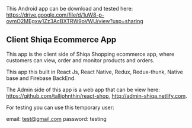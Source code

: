 This Android app can be download and tested here: https://drive.google.com/file/d/1uW8-p-ovmO2MEgxw1Zz3AcBXTRW9oVWU/view?usp=sharing

## Client Shiqa Ecommerce App
This app is the client side of Shiqa Shopping ecommerce app, where customers can view, order and monitor products and orders.

This app this built in React Js, React Native, Redux, Redux-thunk, Native base and Firebase BackEnd.

The Admin side of this app is a web app that can be view here: https://github.com/talljohnthin/react-shop, http://admin-shiqa.netlify.com.

For testing you can use this temporary user:

email: test@gmail.com password: testing
